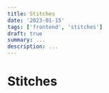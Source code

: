 ```yaml
---
title: Stitches
date: '2023-01-15'
tags: ['frontend', 'stitches']
draft: true
summary: ...
description: ...
---
```


# Stitches